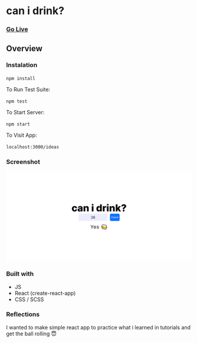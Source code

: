 # can i drink?

### [Go Live](https://tadrochlinski.github.io/can-i-drink/)

## Overview
### Instalation
`npm install`  

To Run Test Suite:  

`npm test`  

To Start Server:

`npm start`  

To Visit App:

`localhost:3000/ideas`

### Screenshot
![](screenshot.png)

### Built with

- JS
- React (create-react-app)
- CSS / SCSS

### Reflections
I wanted to make simple react app to practice what i learned in tutorials and get the ball rolling 😇